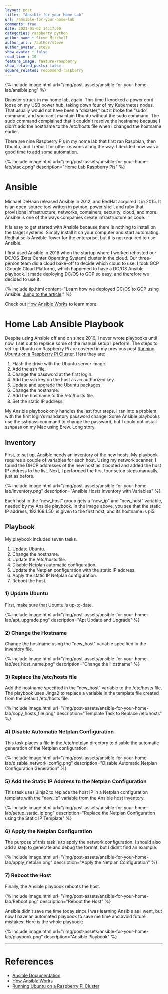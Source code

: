 ```yaml
---
layout: post
title:  "Ansible for your Home Lab"
url: /ansible-for-your-home-lab
comments: true
date: 2021-01-02 14:17:00
categories: raspberry python
author_name : Steve Mitchell
author_url : /author/steve
author_avatar: steve
show_avatar : false
read_time : 10
feature_image: feature-raspberry
show_related_posts: false
square_related: recommend-raspberry
---
```

{% include image.html url="/img/post-assets/ansible-for-your-home-lab/ansible.png" %}

Disaster struck in my home lab, again. This time I knocked a power cord loose on my USB power hub, taking down four of my Kubernetes nodes. That usually would not have been a “disaster,” but it broke the “sudo” command, and you can’t maintain Ubuntu without the sudo command. The sudo command complained that it couldn't resolve the hostname because I didn’t add the hostname to the /etc/hosts file when I changed the hostname earlier.

There are nine Raspberry Pis in my home lab that first ran Raspbian, then Ubuntu, and I rebuilt for other reasons along the way. I decided now was a good time to add some automation.

{% include image.html url="/img/post-assets/ansible-for-your-home-lab/stack.png" description="Home Lab Raspberry Pis" %}

# Ansible
Michael DeHaan released Ansible in 2012, and RedHat acquired it in 2015. It is an open-source tool written in python, power shell, and ruby that provisions infrastructure, networks, containers, security, cloud, and more. Ansible is one of the ways companies create infrastructure as code.

It is easy to get started with Ansible because there is nothing to install on the target systems. Simply install it on your computer and start automating. Redhat sells Ansible Tower for the enterprise, but it is not required to use Ansible.

I first used Ansible in 2016 when the startup where I worked rehosted our DC/OS (Data Center Operating System) cluster in the cloud. Our three-person team did a cloud bake-off to decide which cloud to use. I took GCP (Google Cloud Platform), which happened to have a DC/OS Ansible playbook. It made deploying DC/OS to GCP so easy, and therefore we decided to use it.

{% include tip.html content="Learn how we deployed DC/OS to GCP using Ansible: <a href='/dcos-on-gcp'>Jump to the article</a>." %}

Check out [How Ansible Works](https://www.ansible.com/overview/how-ansible-works) to learn more.

# Home Lab Ansible Playbook

Despite using Ansible off and on since 2016, I never wrote playbooks until now. I set out to replace some of the manual setup I perform. The steps to set-up Ubuntu on Raspberry Pi are covered in my previous post [Running Ubuntu on a Raspberry Pi Cluster](/running-ubuntu-on-rpi). Here they are:

1. Flash the drive with the Ubuntu server image.
1. Add the ssh file.
1. Change the password at the first login.
1. Add the ssh key on the host as an authorized key.
1. Update and upgrade the Ubuntu packages.
1. Change the hostname.
1. Add the hostname to the /etc/hosts file.
1. Set the static IP address.

My Ansible playbook only handles the last four steps. I ran into a problem with the first login’s mandatory password change. Some Ansible playbooks use the sshpass command to change the password, but I could not install sshpass on my Mac using Brew. Long story.

## Inventory
First, to set up, Ansible needs an inventory of the new hosts. My playbook requires a couple of variables for each host. Using my network scanner, I found the DHCP addresses of the new host as it booted and added the host IP address to the list. Next, I performed the first four setup steps manually, just as before. 

{% include image.html url="/img/post-assets/ansible-for-your-home-lab/inventory.png" description="Ansible Hosts Inventory with Variables" %}

Each host in the “new_host” group gets a “new_ip” and “new_host” variable, needed by my Ansible playbook. In the image above, you see that the static IP address, 192.168.1.50, is given to the first host, and its hostname is pi5.

## Playbook
My playbook includes seven tasks.

1. Update Ubuntu.
1. Change the hostname.
1. Update the /etc/hosts file.
1. Disable Netplan automatic configuration.
1. Update the Netplan configuration with the static IP address.
1. Apply the static IP Netplan configuration.
1. Reboot the host.

### 1) Update Ubuntu
First, make sure that Ubuntu is up-to-date.

{% include image.html url="/img/post-assets/ansible-for-your-home-lab/apt_upgrade.png" description="Apt Update and Upgrade" %}

### 2) Change the Hostname
Change the hostname using the “new_host” variable specified in the inventory file.

{% include image.html url="/img/post-assets/ansible-for-your-home-lab/set_host_name.png" description="Change the Hostname" %}

### 3) Replace the /etc/hosts file
Add the hostname specified in the “new_host” variable to the /etc/hosts file. The playbook uses Jinga2 to replace a variable in the template file created from the default /etc/hosts file.

{% include image.html url="/img/post-assets/ansible-for-your-home-lab/copy_hosts_file.png" description="Template Task to Replace /etc/hosts" %}

### 4) Disable Automatic Netplan Configuration
This task places a file in the /etc/netplan directory to disable the automatic generation of the Netplan configuration.

{% include image.html url="/img/post-assets/ansible-for-your-home-lab/disable_network_config.png" description="Disable Automatic Netplan Configuration Generation" %}

### 5) Add the Static IP Address to the Netplan Configuration
This task uses Jinja2 to replace the host IP in a Netplan configuration template with the “new_ip” variable from the Ansible host inventory.

{% include image.html url="/img/post-assets/ansible-for-your-home-lab/setup_static_ip.png" description="Replace the Netplan Configuration using the Static IP Template" %}

### 6) Apply the Netplan Configuration
The purpose of this task is to apply the network configuration. I should also add a step to generate and debug the format, but I didn’t find an example.

{% include image.html url="/img/post-assets/ansible-for-your-home-lab/apply_netplan.png" description="Apply the Netplan Configuration" %}

### 7) Reboot the Host
Finally, the Ansible playbook reboots the host.

{% include image.html url="/img/post-assets/ansible-for-your-home-lab/Reboot.png" description="Reboot the Host" %}

Ansible didn’t save me time today since I was learning Ansible as I went, but now I have an automated playbook to save me time and avoid future mistakes.
Here is the whole playbook:

{% include image.html url="/img/post-assets/ansible-for-your-home-lab/playbook.png" description="Ansible Playbook" %}

----
# References
* [Ansible Documentation](https://docs.ansible.com/?extIdCarryOver=true&sc_cid=701f2000001OH7YAAW)
* [How Ansible Works](https://www.ansible.com/overview/how-ansible-works)
* [Running Ubuntu on a Raspberry Pi Cluster](https://smitchell.github.io/running-ubuntu-on-rpi)


